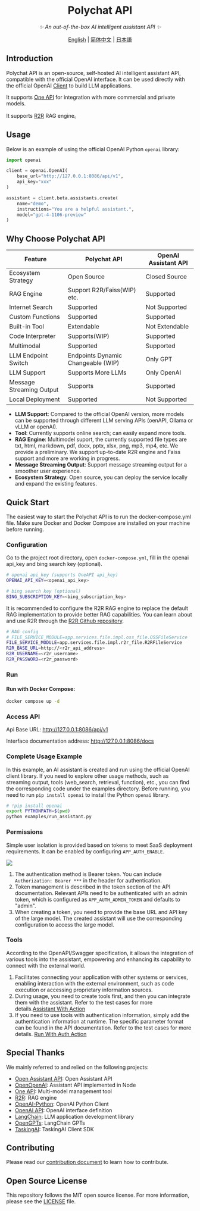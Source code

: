 <div align="center">

# Polychat API

_✨ An out-of-the-box AI intelligent assistant API ✨_

</div>

<p align="center">
  <a href="./README.md">English</a> |
  <a href="./README_CN.md">简体中文</a> |
  <a href="./README_JP.md">日本語</a>
</p>

## Introduction

Polychat API is an open-source, self-hosted AI intelligent assistant API, compatible with the official OpenAI
interface. It can be used directly with the official OpenAI [Client](https://github.com/openai/openai-python) to build
LLM applications.

It supports [One API](https://github.com/songquanpeng/one-api) for integration with more commercial and private models.

It supports [R2R](https://github.com/SciPhi-AI/R2R) RAG engine。

## Usage

Below is an example of using the official OpenAI Python `openai` library:

```python
import openai

client = openai.OpenAI(
    base_url="http://127.0.0.1:8086/api/v1",
    api_key="xxx"
)

assistant = client.beta.assistants.create(
    name="demo",
    instructions="You are a helpful assistant.",
    model="gpt-4-1106-preview"
)
```

## Why Choose Polychat API

| Feature                  | Polychat  API                      | OpenAI Assistant API |
|--------------------------|------------------------------------|----------------------|
| Ecosystem Strategy       | Open Source                        | Closed Source        |
| RAG Engine               | Support R2R/Faiss(WIP) etc.        | Supported            |
| Internet Search          | Supported                          | Not Supported        |
| Custom Functions         | Supported                          | Supported            |
| Built-in Tool            | Extendable                         | Not Extendable       |
| Code Interpreter         | Supports(WIP)                      | Supported            |
| Multimodal               | Supported                          | Supported            |
| LLM Endpoint Switch      | Endpoints Dynamic Changeable (WIP) | Only GPT             |
| LLM Support              | Supports More LLMs                 | Only OpenAI          |
| Message Streaming Output | Supports                           | Supported            |
| Local Deployment         | Supported                          | Not Supported        |


- **LLM Support**: Compared to the official OpenAI version, more models can be supported through different LLM serving APIs (oenAPI, Ollama or vLLM or openAI).
- **Tool**: Currently supports online search; can easily expand more tools.
- **RAG Engine**: Multimodel suport, the currently supported file types are txt, html, markdown, pdf, docx, pptx, xlsx, png, mp3, mp4, etc.
  We provide a preliminary. We support up-to-date R2R engine and Faiss support and more are working in progress.
- **Message Streaming Output**: Support message streaming output for a smoother user experience.
- **Ecosystem Strategy**: Open source, you can deploy the service locally and expand the existing features.

## Quick Start

The easiest way to start the Polychat API is to run the docker-compose.yml file. Make sure Docker and Docker
Compose are installed on your machine before running.

### Configuration

Go to the project root directory, open `docker-compose.yml`, fill in the openai api_key and bing search key (optional).

```sh
# openai api_key (supports OneAPI api_key)
OPENAI_API_KEY=<openai_api_key>

# bing search key (optional)
BING_SUBSCRIPTION_KEY=<bing_subscription_key>
```

It is recommended to configure the R2R RAG engine to replace the default RAG implementation to provide better RAG capabilities.
You can learn about and use R2R through the [R2R Github repository](https://github.com/SciPhi-AI/R2R).

```sh
# RAG config
# FILE_SERVICE_MODULE=app.services.file.impl.oss_file.OSSFileService
FILE_SERVICE_MODULE=app.services.file.impl.r2r_file.R2RFileService
R2R_BASE_URL=http://<r2r_api_address>
R2R_USERNAME=<r2r_username>
R2R_PASSWORD=<r2r_password>
```

### Run

#### Run with Docker Compose:

 ```sh
docker compose up -d
 ```

### Access API

Api Base URL: http://127.0.0.1:8086/api/v1

Interface documentation address: http://127.0.0.1:8086/docs

### Complete Usage Example

In this example, an AI assistant is created and run using the official OpenAI client library. If you need to explore other usage methods,
such as streaming output, tools (web_search, retrieval, function), etc., you can find the corresponding code under the examples directory.
Before running, you need to run `pip install openai` to install the Python `openai` library.

```sh
# !pip install openai
export PYTHONPATH=$(pwd)
python examples/run_assistant.py
```


### Permissions
Simple user isolation is provided based on tokens to meet SaaS deployment requirements. It can be enabled by configuring `APP_AUTH_ENABLE`.

![](docs/imgs/user.png)

1. The authentication method is Bearer token. You can include `Authorization: Bearer ***` in the header for authentication.
2. Token management is described in the token section of the API documentation. Relevant APIs need to be authenticated with an admin token, which is configured as `APP_AUTH_ADMIN_TOKEN` and defaults to "admin".
3. When creating a token, you need to provide the base URL and API key of the large model. The created assistant will use the corresponding configuration to access the large model.

### Tools
According to the OpenAPI/Swagger specification, it allows the integration of various tools into the assistant, empowering and enhancing its capability to connect with the external world.

1. Facilitates connecting your application with other systems or services, enabling interaction with the external environment, such as code execution or accessing proprietary information sources.
2. During usage, you need to create tools first, and then you can integrate them with the assistant. Refer to the test cases for more details.[Assistant With Action](tests/tools/assistant_action_test.py)
3. If you need to use tools with authentication information, simply add the authentication information at runtime. The specific parameter format can be found in the API documentation. Refer to the test cases for more details. [Run With Auth Action](tests/tools/run_with_auth_action_test.py)

## Special Thanks

We mainly referred to and relied on the following projects:

- [Open Assistant API](https://github.com/MLT-OSS/open-assistant-api): Open Assistant API
- [OpenOpenAI](https://github.com/transitive-bullshit/OpenOpenAI): Assistant API implemented in Node
- [One API](https://github.com/songquanpeng/one-api): Multi-model management tool
- [R2R](https://github.com/SciPhi-AI/R2R): RAG engine
- [OpenAI-Python](https://github.com/openai/openai-python): OpenAI Python Client
- [OpenAI API](https://github.com/openai/openai-openapi): OpenAI interface definition
- [LangChain](https://github.com/langchain-ai/langchain): LLM application development library
- [OpenGPTs](https://github.com/langchain-ai/opengpts): LangChain GPTs
- [TaskingAI](https://github.com/TaskingAI/TaskingAI): TaskingAI Client SDK

## Contributing

Please read our [contribution document](./docs/CONTRIBUTING.md) to learn how to contribute.

## Open Source License

This repository follows the MIT open source license. For more information, please see the [LICENSE](./LICENSE) file.
